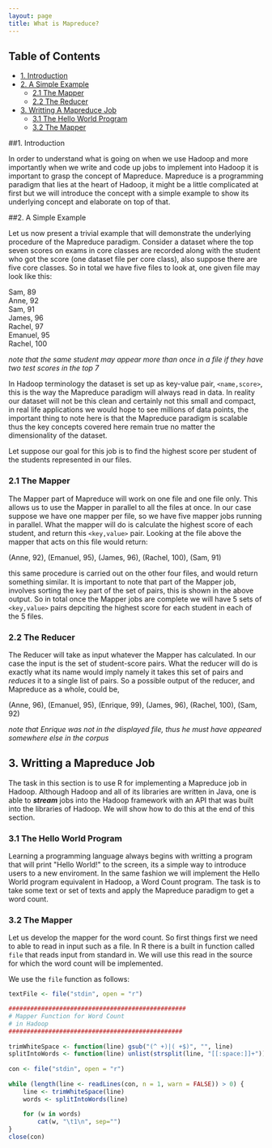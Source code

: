 ```yaml
---
layout: page
title: What is Mapreduce?
---
```


<a name = "top"></a>
## Table of Contents

- [1. Introduction](#intro)
- [2. A Simple Example](#ex1)
  - [2.1 The Mapper](#mapper)
  - [2.2 The Reducer](#reducer)
- [3. Writting A Mapreduce Job](#mapred)
  - [3.1 The Hello World Program](#hello)
  - [3.2 The Mapper](#hellomap)

<a name = "intro"></a>
##1. Introduction 

In order to understand what is going on when we use Hadoop and more importantly when we write and code up jobs to implement into Hadoop
it is important to grasp the concept of Mapreduce. Mapreduce is a programming paradigm that lies at the heart of Hadoop, it might be a
little complicated at first but  we will introduce the concept with a simple example to show its underlying concept and elaborate on top of that.

<a name = "ex1"></a>
##2. A Simple Example

Let us now present a trivial example that will demonstrate the underlying procedure of the Mapreduce paradigm. Consider a dataset where the top seven scores
on exams in core classes are recorded along with the student who got the score (one dataset file per core class), also suppose there are five core classes.
So in total we have five files to look at, one given file may look like this:


Sam, 89<br />
Anne, 92<br />
Sam, 91<br />
James, 96<br />
Rachel, 97<br />
Emanuel, 95<br />
Rachel, 100

*note that the same student may appear more than once in a file if they have two test scores in the top 7*

In Hadoop terminology the dataset is set up as key-value pair, `<name,score>`, this is the way the Mapreduce paradigm will always read in data. 
In reality our dataset will not be this clean and certainly not this small and compact, in real life applications we would hope to see millions
of data points, the important thing to note here is that the Mapreduce paradigm is scalable thus the key concepts covered here remain true no matter the
dimensionality of the dataset.

Let suppose our goal for this job is to find the highest score per student of the students represented in our files.

<a name = "mapper"></a>
### 2.1 The Mapper

The Mapper part of Mapreduce will work on one file and one file only. This allows us to use the Mapper in parallel to all the files at once. In our case suppose
we have one mapper per file, so we have five mapper jobs running in parallel. What the mapper will do is calculate the highest score of each student, and return this
`<key,value>` pair. Looking at the file above the mapper that acts on this file would return:

(Anne, 92), (Emanuel, 95), (James, 96), (Rachel, 100), (Sam, 91)

this same procedure is carried out on the other four files, and would return something similar. It is important to note that part of the Mapper job, involves sorting the `key`
part of the set of pairs, this is shown in the above output. So in total once the Mapper jobs are complete we will have 5 sets of `<key,value>` pairs depciting the highest score
for each student in each of the 5 files.

<a name = "reducer"></a>
### 2.2 The Reducer

The Reducer will take as input whatever the Mapper has calculated. In our case the input is the set of student-score pairs. What the reducer will do is exactly
what its name would imply namely it takes this set of pairs and *reduces* it to a single list of pairs. So a possible output of the reducer, and Mapreduce as a whole,  could be,

(Anne, 96), (Emanuel, 95), (Enrique, 99), (James, 96), (Rachel, 100), (Sam, 92)

*note that Enrique was not in the displayed file, thus he must have appeared somewhere else in the corpus*

<a name = "mapred"></a>
## 3. Writting a Mapreduce Job

The task in this section is to use R for implementing a Mapreduce job in Hadoop. Although Hadoop and all of its libraries are written in Java, one
is able to **_stream_** jobs into the Hadoop framework with an API that was built into the libraries of Hadoop. We will show how to do this at the end
of this section. 

<a name = "hello"></a>
### 3.1 The Hello World Program

Learning a programming language always begins with writting a program that will print "Hello World!" to the screen, its a simple way to introduce
users to a new enviroment. In the same fashion we will implement the Hello World program equivalent in Hadoop, a Word Count program. The task is to
take some text or set of texts and apply the Mapreduce paradigm to get a word count.

<a name = "hellomap"></a>
### 3.2 The Mapper

Let us develop the mapper for the word count. So first things first we need to able to read in input such as a file. In R there is a built in
function called `file` that reads input from standard in. We will use this read in the source for which the word count will be implemented.

We use the `file` function as follows:

```R
textFile <- file("stdin", open = "r")
```

```R
#################################################
# Mapper Function for Word Count
# in Hadoop
################################################
 
trimWhiteSpace <- function(line) gsub("(^ +)|( +$)", "", line)
splitIntoWords <- function(line) unlist(strsplit(line, "[[:space:]]+"))
 
con <- file("stdin", open = "r")
 
while (length(line <- readLines(con, n = 1, warn = FALSE)) > 0) {
    line <- trimWhiteSpace(line)
    words <- splitIntoWords(line)
 
    for (w in words)
        cat(w, "\t1\n", sep="")
}
close(con)
```
